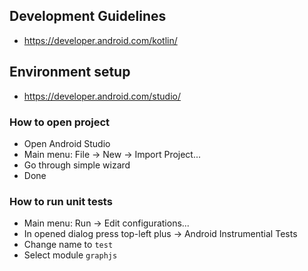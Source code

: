 ## Development Guidelines

 - https://developer.android.com/kotlin/

## Environment setup

 - https://developer.android.com/studio/

### How to open project

 - Open Android Studio
 - Main menu: File -> New -> Import Project...
 - Go through simple wizard
 - Done

### How to run unit tests

 - Main menu: Run -> Edit configurations...
 - In opened dialog press top-left plus -> Android Instrumential Tests
 - Change name to `test`
 - Select module `graphjs`